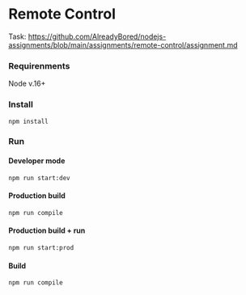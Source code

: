 # Remote Control
Task: https://github.com/AlreadyBored/nodejs-assignments/blob/main/assignments/remote-control/assignment.md

### Requirenments

Node v.16+

### Install
```
npm install
```  

### Run
#### Developer mode
```
npm run start:dev
```

#### Production build
```
npm run compile
```

#### Production build + run
```
npm run start:prod
```

#### Build
```
npm run compile
```

